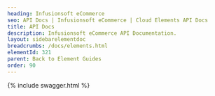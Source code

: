 ```yaml
---
heading: Infusionsoft eCommerce
seo: API Docs | Infusionsoft eCommerce | Cloud Elements API Docs
title: API Docs
description: Infusionsoft eCommerce API Documentation.
layout: sidebarelementdoc
breadcrumbs: /docs/elements.html
elementId: 321
parent: Back to Element Guides
order: 90
---
```


{% include swagger.html %}
